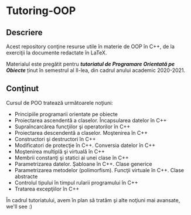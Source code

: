 # Tutoring-OOP

## Descriere
Acest repository conţine resurse utile în materie de OOP în C++, de la exerciţii la documente redactate în LaTeX. 

Materialul este pregătit pentru ***tutoriatul de Programare Orientată pe Obiecte*** ținut în semestrul al II-lea, din cadrul anului academic 2020-2021.

## Conţinut
Cursul de POO tratează următoarele noţiuni:
- Principiile programarii orientate pe obiecte
- Proiectarea ascendentă a claselor. Încapsularea datelor în C++
- Supraîncarcărea funcţiilor şi operatorilor în C++
- Proiectarea descendentă a claselor. Moştenirea în C++
- Constructori şi destructori în C++
- Modificatori de protecţie în C++. Conversia datelor în C++
- Moştenirea multiplă şi virtuală în C++
- Membrii constanţi şi statici ai unei clase în C++
- Parametrizarea datelor. Şabloane în C++. Clase generice
- Parametrizarea metodelor (polimorfism). Funcţii virtuale în C++. Clase abstracte
- Controlul tipului în timpul rularii programului în C++
- Tratarea excepţiilor în C++

În cadrul tutoriatului, avem în plan să tratăm şi alte noţiuni mai avansate, we'll see :)
